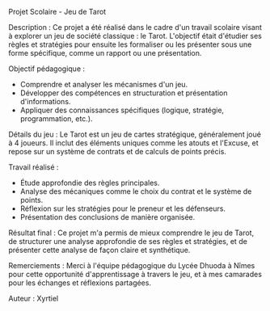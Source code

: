 Projet Scolaire - Jeu de Tarot

Description :
Ce projet a été réalisé dans le cadre d'un travail scolaire visant à explorer
un jeu de société classique : le Tarot. L'objectif était d'étudier ses règles
et stratégies pour ensuite les formaliser ou les présenter sous une forme
spécifique, comme un rapport ou une présentation.

Objectif pédagogique :
- Comprendre et analyser les mécanismes d'un jeu.
- Développer des compétences en structuration et présentation d'informations.
- Appliquer des connaissances spécifiques (logique, stratégie, programmation, etc.).

Détails du jeu :
Le Tarot est un jeu de cartes stratégique, généralement joué à 4 joueurs. 
Il inclut des éléments uniques comme les atouts et l'Excuse, et repose sur
un système de contrats et de calculs de points précis.

Travail réalisé :
- Étude approfondie des règles principales.
- Analyse des mécaniques comme le choix du contrat et le système de points.
- Réflexion sur les stratégies pour le preneur et les défenseurs.
- Présentation des conclusions de manière organisée.

Résultat final :
Ce projet m'a permis de mieux comprendre le jeu de Tarot, de structurer une
analyse approfondie de ses règles et stratégies, et de présenter cette analyse
de façon claire et synthétique.

Remerciements :
Merci à l'équipe pédagogique du Lycée Dhuoda à Nîmes pour cette opportunité d'apprentissage à travers
le jeu, et à mes camarades pour les échanges et réflexions partagées.

Auteur :
Xyrtiel
